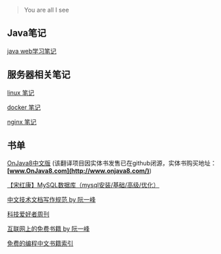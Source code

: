 > You are all I see



## Java笔记

[java web学习笔记](./java/java-web.md)



## 服务器相关笔记

[linux 笔记](./server/linux.md)

[docker 笔记](./server/docker.md)

[nginx 笔记](./server/nginx.md)





## 书单

[OnJava8中文版](./books/onjava8) (该翻译项目因实体书发售已在github闭源，实体书购买地址：**[www.OnJava8.com](http://www.onjava8.com/)**) 

[【宋红康】MySQL数据库（mysql安装/基础/高级/优化）](./books/mysql)

[中文技术文档写作规范 by 阮一峰](https://github.com/ruanyf/document-style-guide)

[科技爱好者周刊](https://github.com/ruanyf/weekly)

[互联网上的免费书籍 by 阮一峰](https://github.com/ruanyf/free-books)

[免费的编程中文书籍索引](https://github.com/justjavac/free-programming-books-zh_CN)
